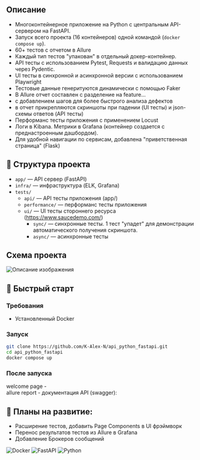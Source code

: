
[//]: # (## Содержание)

[//]: # (* [Установка]&#40;#установка&#41;)

[//]: # (* [Начало работы]&#40;#начало-работы&#41;)

[//]: # (* [Документация API]&#40;#документация-api&#41;)

[//]: # (* [Тестирование]&#40;#тестирование&#41;)

[//]: # (* [Требования]&#40;#требования&#41;)

## Описание
- Многоконтейнерное приложение на Python с центральным API-cервером на FastAPI.
- Запуск всего проекта (16 контейнеров) одной командой (`docker compose up`).
- 60+ тестов с отчетом в Allure
- Каждый тип тестов "упакован" в отдельный докер-контейнер. 
- API тесты с использованием Pytest, Requests и валидацию данных через Pydentic.
- UI тесты в синхронной и асинхронной версии с использованием Playwright
- Тестовые данные генеритуются динамически с помощью Faker
- В Allure отчет составлен с разделение на feature...
- с добавлением шагов для более быстрого анализа дефектов
- в отчет прикрепляются скриншоты при падении (UI тесты) и json-схемы ответов (API тесты) 
- Перформанс тесты приложения с применением Locust
- Логи в Kibana. Метрики в Grafana (контейнер создается с преднастроенным дашбордом). 
- Для удобной навигации по сервисам, добавлена "приветственная страница" (Flask)

[//]: # (POM, Elements)
[//]: # ()
## 📁 Структура проекта
- `app/` — API сервер (FastAPI)  
- `infra/` — инфраструктура (ELK, Grafana)
- `tests/`
  - `api/` — API тесты приложения (app/)
  - `performance/` — перформанс тесты приложения
  - `ui/` — UI тесты стороннего ресурса (https://www.saucedemo.com/)
    - `sync/` — синхронные тесты. 1 тест "упадет" для демонстрации автоматического получения скриншота. 
    - `async/` — асинхронные тесты 


## Схема проекта

![Описание изображения](https://raw.githubusercontent.com/K-Alex-N/assets/main/docker/main.png)


## 🚀 Быстрый старт

### Требования
- Установленный Docker

### Запуск
```bash
git clone https://github.com/K-Alex-N/api_python_fastapi.git
cd api_python_fastapi
docker compose up
```
### После запуска
welcome page -   
allure report - 
документация API (swagger): 


[//]: # (## еще несколько особенностей)

[//]: # (-)

[//]: # (- данные в контейнерах очищены с помоью .dockerignore и не копирования "всего вподряд".)

[//]: # (image_on_github = "https://github.com/K-Alex-N/assets/main/docker/2025-07-04%2000_31_51-pet-project__docker.drawio%20-%20draw.io.png")
[//]: # (raw_image = image_on_github.replace&#40;"github", "raw.githubusercontent"&#41;)
[//]: # (Комментарий для докер-копоз файла)
[//]: # (https://1drv.ms/x/c/6399a0f415bd70c8/EbY4_7V1KEBIkaZc1B0_IKQB8T2xSWTXzQel6y8OXf-dwQ?e=PJ6eEC)


## 🚧 Планы на развитие:
- Расширение тестов, добавить Page Components в UI фрэймворк
- Перенос результатов тестов из Allure в Grafana
- Добавление Брокеров сообщений


![Docker](https://img.shields.io/badge/Docker-ready-blue)
![FastAPI](https://img.shields.io/badge/FastAPI-v0.100+-green)
![Python](https://img.shields.io/badge/Python-3.11+-blue)


